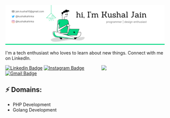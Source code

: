 ![Header image](https://raw.githubusercontent.com/kushaljain10/kushaljain10/main/Assets/GitHub_Header.png)

I'm a tech enthusiast who loves to learn about new things. Connect with me on LinkedIn.

<img align='right' src='https://media.giphy.com/media/bcKmIWkUMCjVm/giphy.gif' width='200"'>


[![Linkedin Badge](https://img.shields.io/badge/-KushalJain-blue?style=flat-square&logo=Linkedin&logoColor=white&link=https://www.linkedin.com/in/kushaljain10/)](https://www.linkedin.com/in/kushaljain10/)
[![Instagram Badge](https://img.shields.io/badge/-kushalkahinka-e4405f?style=flat-square&logo=Instagram&logoColor=white&link=https://www.instagram.com/kushalkahinka/)](https://www.instagram.com/kushalkahinka/)
[![Gmail Badge](https://img.shields.io/badge/-jain.kushal10@gmail.com-d14836?style=flat-square&logo=Gmail&logoColor=white&link=mailto:jain.kushal10@gmail.com)](mailto:jain.kushal10@gmail.com)
## ⚡ Domains:
- PHP Development
- Golang Development
